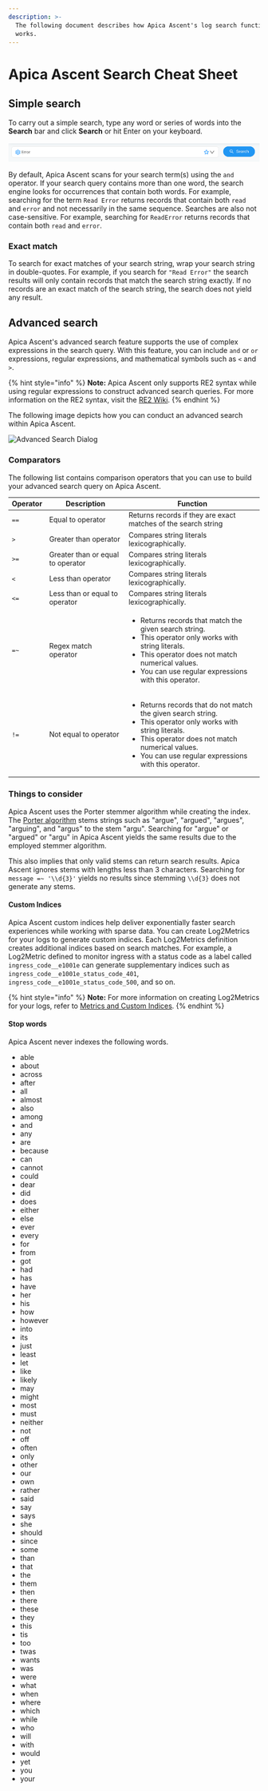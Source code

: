 ```yaml
---
description: >-
  The following document describes how Apica Ascent's log search functionality
  works.
---
```


# Apica Ascent Search Cheat Sheet

## Simple search

To carry out a simple search, type any word or series of words into the **Search** bar and click **Search** or hit Enter on your keyboard.

![Search Bar](<../.gitbook/assets/image (6) (1) (1) (1) (1) (1) (1) (1) (1) (1).png>)

By default, Apica Ascent scans for your search term(s) using the `and` operator. If your search query contains more than one word, the search engine looks for occurrences that contain both words. For example, searching for the term `Read Error` returns records that contain both `read` and `error` and not necessarily in the same sequence. Searches are also not case-sensitive. For example, searching for `ReadError` returns records that contain both `read` and `error`.

### Exact match

To search for exact matches of your search string, wrap your search string in double-quotes. For example, if you search for `"Read Error"` the search results will only contain records that match the search string exactly. If no records are an exact match of the search string, the search does not yield any result.

## Advanced search

Apica Ascent's advanced search feature supports the use of complex expressions in the search query. With this feature, you can include `and` or `or` expressions, regular expressions, and mathematical symbols such as `<` and `>`.

{% hint style="info" %}
**Note:** Apica Ascent only supports RE2 syntax while using regular expressions to construct advanced search queries. For more information on the RE2 syntax, visit the [RE2 Wiki](https://github.com/google/re2/wiki/Syntax).
{% endhint %}

The following image depicts how you can conduct an advanced search within Apica Ascent.

![Advanced Search Dialog](../.gitbook/assets/advanced-search-2022-01-25_17-40-46.png)

### Comparators

The following list contains comparison operators that you can use to build your advanced search query on Apica Ascent.

| Operator | Description                       | Function                                                                                                                                                                                                                                               |
| -------- | --------------------------------- | ------------------------------------------------------------------------------------------------------------------------------------------------------------------------------------------------------------------------------------------------------ |
| `==`     | Equal to operator                 | Returns records if they are exact matches of the search string                                                                                                                                                                                         |
| `>`      | Greater than operator             | Compares string literals lexicographically.                                                                                                                                                                                                            |
| `>=`     | Greater than or equal to operator | Compares string literals lexicographically.                                                                                                                                                                                                            |
| `<`      | Less than operator                | Compares string literals lexicographically.                                                                                                                                                                                                            |
| `<=`     | Less than or equal to operator    | Compares string literals lexicographically.                                                                                                                                                                                                            |
| `=~`     | Regex match operator              | <ul><li>Returns records that match the given search string.</li><li>This operator only works with string literals.</li><li>This operator does not match numerical values.</li><li>You can use regular expressions with this operator.</li></ul>        |
| `!=`     | Not equal to operator             | <ul><li>Returns records that do not match the given search string.</li><li>This operator only works with string literals.</li><li>This operator does not match numerical values.</li><li>You can use regular expressions with this operator.</li></ul> |

### Things to consider

Apica Ascent uses the Porter stemmer algorithm while creating the index. The [Porter algorithm](https://en.wikipedia.org/wiki/Stemming) stems strings such as "argue", "argued", "argues", "arguing", and "argus" to the stem "argu". Searching for "argue" or "argued" or "argu" in Apica Ascent yields the same results due to the employed stemmer algorithm.

This also implies that only valid stems can return search results. Apica Ascent ignores stems with lengths less than 3 characters. Searching for `message =~ '\\d{3}'` yields no results since stemming `\\d{3}` does not generate any stems.

#### Custom Indices

Apica Ascent custom indices help deliver exponentially faster search experiences while working with sparse data. You can create Log2Metrics for your logs to generate custom indices. Each Log2Metrics definition creates additional indices based on search matches. For example, a Log2Metric defined to monitor ingress with a status code as a label called `ingress_code__e1001e` can generate supplementary indices such as `ingress_code__e1001e_status_code_401`, `ingress_code__e1001e_status_code_500`, and so on.

{% hint style="info" %}
**Note:** For more information on creating Log2Metrics for your logs, refer to [Metrics and Custom Indices](metrics-and-custom-indices.md#creating-a-log-2-metric).
{% endhint %}

#### Stop words

Apica Ascent never indexes the following words.

* able
* about
* across
* after
* all
* almost
* also
* among
* and
* any
* are
* because
* can
* cannot
* could
* dear
* did
* does
* either
* else
* ever
* every
* for
* from
* got
* had
* has
* have
* her
* his
* how
* however
* into
* its
* just
* least
* let
* like
* likely
* may
* might
* most
* must
* neither
* not
* off
* often
* only
* other
* our
* own
* rather
* said
* say
* says
* she
* should
* since
* some
* than
* that
* the
* them
* then
* there
* these
* they
* this
* tis
* too
* twas
* wants
* was
* were
* what
* when
* where
* which
* while
* who
* will
* with
* would
* yet
* you
* your
